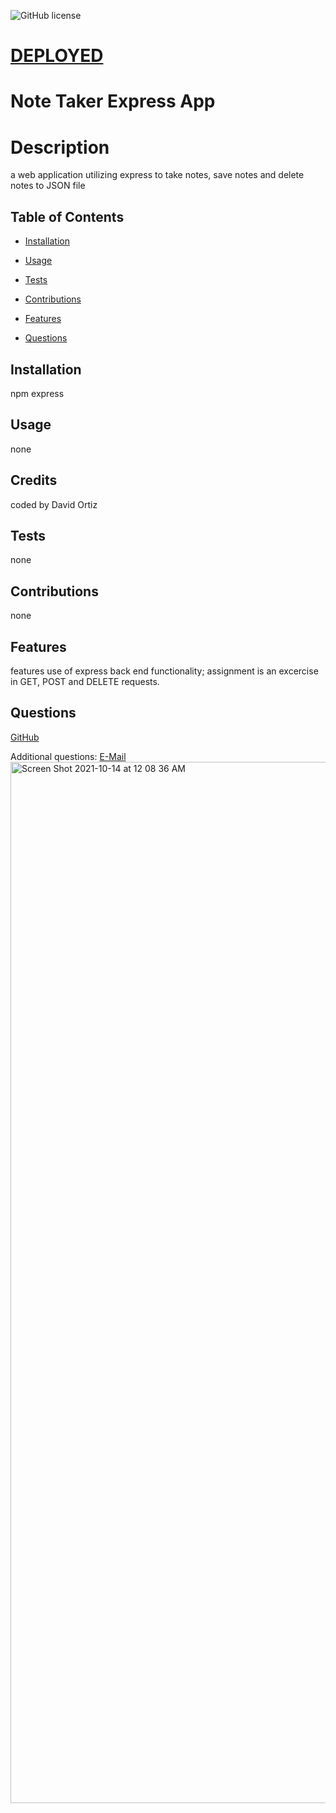 ![GitHub license](https://img.shields.io/badge/license-MIT-blue.svg)

# [DEPLOYED](https://boot-camp-note-taker.herokuapp.com/)

# Note Taker Express App

# Description

a web application utilizing express to take notes, save notes and delete notes to JSON file

## Table of Contents

- [Installation](#installation)

- [Usage](#usage)

- [Tests](#tests)

- [Contributions](#contributions)

- [Features](#features)

- [Questions](#questions)

## Installation

npm express

## Usage

none

## Credits

coded by David Ortiz

## Tests

none

## Contributions

none

## Features

features use of express back end functionality; assignment is an excercise in GET, POST and DELETE requests.

## Questions

[GitHub](https://github.com/mariachiMES)

Additional questions: [E-Mail](mailto:davidjortizmusic@gmail.com)
<img width="1666" alt="Screen Shot 2021-10-14 at 12 08 36 AM" src="https://user-images.githubusercontent.com/87109541/137255499-59b2e777-ebab-4e81-9631-9f2e104db326.png">

